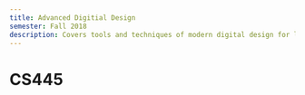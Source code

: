 ```yaml
---
title: Advanced Digitial Design
semester: Fall 2018
description: Covers tools and techniques of modern digital design for large scale digital systems.
---
```


# CS445
